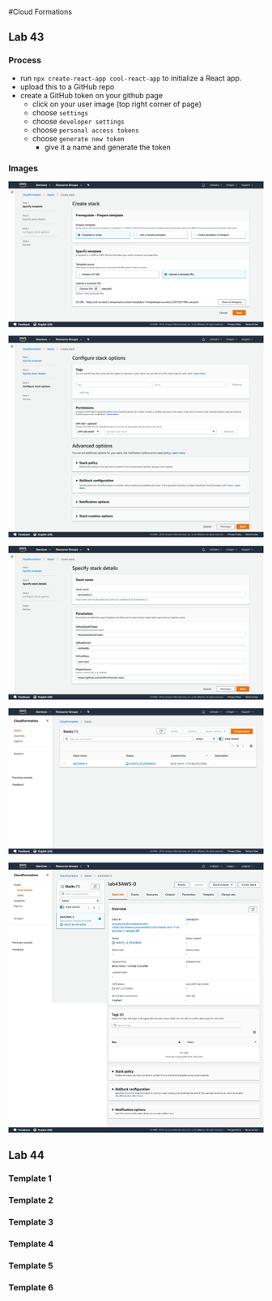 #Cloud Formations

## Lab 43
### Process
* run `npx create-react-app cool-react-app` to initialize a React app.
* upload this to a GitHub repo
* create a GitHub token on your github page
  * click on your user image (top right corner of page)
  * choose `settings`
  * choose `developer settings`
  * choose `personal access tokens`
  * choose `generate new token`
    * give it a name and generate the token

### Images

![create stack](./assets/create-stack.png)

![configure stack](./assets/configure-stack.png)

![stack details](./assets/stack-details.png)

![stack list](./assets/stacks.png)

![stack overview](./assets/stack-overview.png)

## Lab 44
### Template 1
### Template 2
### Template 3
### Template 4
### Template 5
### Template 6